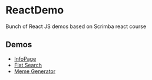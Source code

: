 # ReactDemo
Bunch of React JS demos based on Scrimba react course

## Demos

- [InfoPage](info-page/README.md)
- [Flat Search](flat-search/README.md)
- [Meme Generator](mem-gen/README.md)
